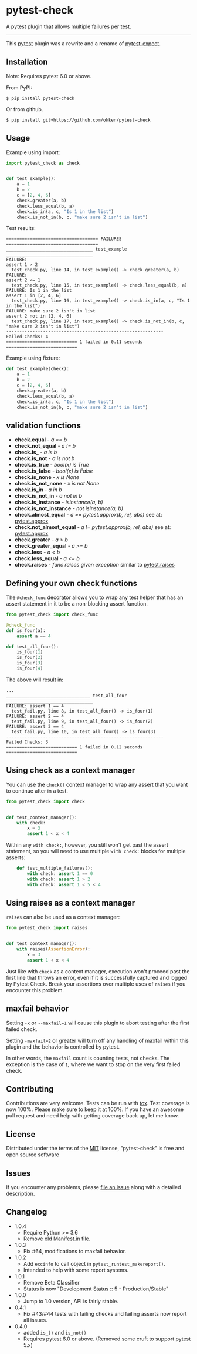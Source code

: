 # pytest-check

A pytest plugin that allows multiple failures per test.

----

This [pytest](https://github.com/pytest-dev/pytest) plugin was a rewrite and a
rename of [pytest-expect](https://github.com/okken/pytest-expect).



## Installation

Note: Requires pytest 6.0 or above.

From PyPI:

```
$ pip install pytest-check
```

Or from github.

```
$ pip install git+https://github.com/okken/pytest-check
```


## Usage

Example using import:

```python
import pytest_check as check


def test_example():
    a = 1
    b = 2
    c = [2, 4, 6]
    check.greater(a, b)
    check.less_equal(b, a)
    check.is_in(a, c, "Is 1 in the list")
    check.is_not_in(b, c, "make sure 2 isn't in list")
```


Test results:

```
=================================== FAILURES ===================================
_________________________________ test_example _________________________________
FAILURE:
assert 1 > 2
  test_check.py, line 14, in test_example() -> check.greater(a, b)
FAILURE:
assert 2 <= 1
  test_check.py, line 15, in test_example() -> check.less_equal(b, a)
FAILURE: Is 1 in the list
assert 1 in [2, 4, 6]
  test_check.py, line 16, in test_example() -> check.is_in(a, c, "Is 1 in the list")
FAILURE: make sure 2 isn't in list
assert 2 not in [2, 4, 6]
  test_check.py, line 17, in test_example() -> check.is_not_in(b, c, "make sure 2 isn't in list")
------------------------------------------------------------
Failed Checks: 4
=========================== 1 failed in 0.11 seconds ===========================
```


Example using fixture:

```python
def test_example(check):
    a = 1
    b = 2
    c = [2, 4, 6]
    check.greater(a, b)
    check.less_equal(b, a)
    check.is_in(a, c, "Is 1 in the list")
    check.is_not_in(b, c, "make sure 2 isn't in list")
```


## validation functions

- **check.equal** - *a == b*
- **check.not_equal** - *a != b*
- **check.is_** - *a is b*
- **check.is_not** - *a is not b*
- **check.is_true** - *bool(x) is True*
- **check.is_false** - *bool(x) is False*
- **check.is_none** - *x is None*
- **check.is_not_none** - *x is not None*
- **check.is_in** - *a in b*
- **check.is_not_in** - *a not in b*
- **check.is_instance** - *isinstance(a, b)*
- **check.is_not_instance** - *not isinstance(a, b)*
- **check.almost_equal** - *a == pytest.approx(b, rel, abs)* see at: [pytest.approx](https://docs.pytest.org/en/latest/reference.html#pytest-approx)
- **check.not_almost_equal** - *a != pytest.approx(b, rel, abs)* see at: [pytest.approx](https://docs.pytest.org/en/latest/reference.html#pytest-approx)
- **check.greater** - *a > b*
- **check.greater_equal** - *a >= b*
- **check.less** - *a < b*
- **check.less_equal** - *a <= b*
- **check.raises** - *func raises given exception* similar to [pytest.raises](https://docs.pytest.org/en/latest/reference/reference.html#pytest-raises)

## Defining your own check functions

The `@check_func` decorator allows you to wrap any test helper that has an assert
statement in it to be a non-blocking assert function.


```python
from pytest_check import check_func

@check_func
def is_four(a):
    assert a == 4

def test_all_four():
    is_four(1)
    is_four(2)
    is_four(3)
    is_four(4)
```

The above will result in:

```
...
________________________________ test_all_four _________________________________
FAILURE: assert 1 == 4
  test_fail.py, line 8, in test_all_four() -> is_four(1)
FAILURE: assert 2 == 4
  test_fail.py, line 9, in test_all_four() -> is_four(2)
FAILURE: assert 3 == 4
  test_fail.py, line 10, in test_all_four() -> is_four(3)
------------------------------------------------------------
Failed Checks: 3
=========================== 1 failed in 0.12 seconds ===========================
```

## Using check as a context manager

You can use the `check()` context manager to wrap any assert that you want to continue after in a test.

```python
from pytest_check import check


def test_context_manager():
    with check:
        x = 3
        assert 1 < x < 4
```

Within any `with check:`, however, you still won't get past the assert statement,
so you will need to use multiple `with check:` blocks for multiple asserts:

```python
    def test_multiple_failures():
        with check: assert 1 == 0
        with check: assert 1 > 2
        with check: assert 1 < 5 < 4

```

## Using raises as a context manager

`raises` can also be used as a context manager:

```python
from pytest_check import raises


def test_context_manager():
    with raises(AssertionError):
        x = 3
        assert 1 < x < 4
```

Just like with `check` as a context manager, execution won't proceed past the first line that throws an error, even if it is successfully captured and logged by Pytest Check.
Break your assertions over multiple uses of `raises` if you encounter this problem.

## maxfail behavior

Setting `-x` or `--maxfail=1` will cause this plugin to abort testing after the first failed check.

Setting `-maxfail=2` or greater will turn off any handling of maxfail within this plugin and the behavior is controlled by pytest.

In other words, the `maxfail` count is counting tests, not checks.
The exception is the case of `1`, where we want to stop on the very first failed check.


## Contributing

Contributions are very welcome. Tests can be run with [tox](https://tox.readthedocs.io/en/latest/).
Test coverage is now 100%. Please make sure to keep it at 100%.
If you have an awesome pull request and need help with getting coverage back up, let me know.


## License

Distributed under the terms of the [MIT](http://opensource.org/licenses/MIT) license, "pytest-check" is free and open source software

## Issues

If you encounter any problems, please [file an issue](https://github.com/okken/pytest-check/issues) along with a detailed description.

## Changelog

* 1.0.4
  * Require Python >= 3.6
  * Remove old Manifest.in file.
* 1.0.3
    * Fix #64, modifications to maxfail behavior.
* 1.0.2
    * Add `excinfo` to call object in `pytest_runtest_makereport()`.
    * Intended to help with some report systems.
* 1.0.1
    * Remove Beta Classifier
    * Status is now "Development Status :: 5 - Production/Stable"
* 1.0.0
    * Jump to 1.0 version, API is fairly stable.
* 0.4.1
    * Fix #43/#44 tests with failing checks and failing asserts now report all issues.
* 0.4.0
    * added `is_()` and `is_not()`
    * Requires pytest 6.0 or above. (Removed some cruft to support pytest 5.x)
